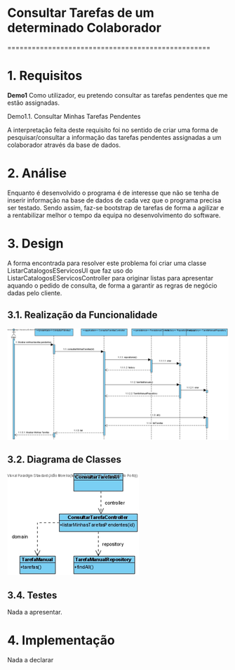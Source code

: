 # Consultar Tarefas de um determinado Colaborador
==================================================


# 1. Requisitos

**Demo1**
Como utilizador, eu pretendo consultar as tarefas pendentes que me estão assignadas.

Demo1.1. Consultar Minhas Tarefas Pendentes

A interpretação feita deste requisito foi no sentido de criar uma forma de pesquisar/consultar a informação das tarefas pendentes assignadas a um colaborador através da base de dados.

# 2. Análise

Enquanto é desenvolvido o programa é de interesse que não se tenha de inserir informação na base de dados de cada vez que o programa precisa ser testado. Sendo assim, faz-se bootstrap de tarefas de forma a agilizar e a rentabilizar melhor o tempo da equipa no desenvolvimento do software.

# 3. Design

A forma encontrada para resolver este problema foi criar uma classe ListarCatalogosEServicosUI que faz uso do ListarCatalogosEServicosController para originar listas para apresentar aquando o pedido de consulta, de forma a garantir as regras de negócio dadas pelo cliente.

## 3.1. Realização da Funcionalidade

![ConsultarMinhasTarefas_SD](ConsultarMinhasTarefas_SD.jpg)

## 3.2. Diagrama de Classes

![ConsultarMinhasTarefas_CD](ConsultarMinhasTarefas_CD.jpg)

## 3.4. Testes 

Nada a apresentar.

# 4. Implementação

Nada a declarar